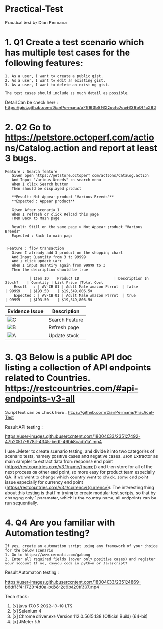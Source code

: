 # Practical-Test
Practical test by Dian Permana

# 1. Q1 Create a test scenario which has multiple test cases for the following features:
```
1. As a user, I want to create a public gist.	
2. As a user, I want to edit an existing gist.	
3. As a user, I want to delete an existing gist.	

The test cases should include as much detail as possible.
```

Detail Can be check here : https://gist.github.com/DianPermana/e7ff8f3b8f622ecfc7ccd636b9f4c282 

# 2. Q2 Go to https://petstore.octoperf.com/actions/Catalog.action and report at least 3 bugs.

```
Feature : Search feature
   Given open https://petstore.octoperf.com/actions/Catalog.action
   And Input "Various Breeds" on search menu
   When I click Search button
   Then should be displayed product
   
   **Result: Not Appear product "Various Breeds"**
   **Expected : Appear product**
   
   Given After scenario 1
   When I refresh or click Reload this page
   Then Back to Main page
	
   Result: Still on the same page > Not Appear product "Various Breeds"
   Expected : Back to main page 
  
  
 Feature : flow transaction
   Given I already add 3 product on the shopping chart
   And Input Quantity from 3 to 99999
   And I click Update Cart
   When I input Quantiry again from 99999 to 3 
   Then the description should be true
	
	       | Item ID  | Product ID	              | Description In Stock?	 | Quantity	| List Price |Total Cost
    Result   : | AV-CB-01 | Adult Male Amazon Parrot  |	false	                 | 99999    | $193.50	 | $19,349,806.50
    Expected : | AV-CB-01 | Adult Male Amazon Parrot  |	true	                 | 99999    | $193.50	 | $19,349,806.50
```

| Evidence Issue  | Description |
| -------------   | ------------- |
| ![C](https://user-images.githubusercontent.com/18004033/235122184-7f7a2341-bb14-4edc-bdc6-9573af62faec.PNG)  | Search Feature  |
| ![B](https://user-images.githubusercontent.com/18004033/235122573-c220e099-9ec4-4520-b9af-d2fec03c4cf2.PNG)  | Refresh page    |
| ![A](https://user-images.githubusercontent.com/18004033/235122674-9e3ff885-a043-4b85-9414-dd016c01d048.PNG)  | Update stock    |




# 3. Q3 Below is a public API doc listing a collection of API endpoints related to Countries. https://restcountries.com/#api-endpoints-v3-all


Script test can be check here : https://github.com/DianPermana/Practical-Test 

Result API testing : 

https://user-images.githubusercontent.com/18004033/235127492-47b20517-978d-4345-bedf-46bb8cadb1a1.mp4

I use JMeter to create scenario testing, and divide it into two categories of scenario tests, namely positive cases and negative cases. Json Extractor as main sampler to extract data from response end point (https://restcountries.com/v3.1/name/{name}) and then store for all of the next process on other end point, so more easy for product team especially QA. if we want to change which country want to check. some end point issue especially for currency end point (https://restcountries.com/v3.1/currency/{currency}). The interesting thing about this testing is that I'm trying to create modular test scripts, so that by changing only 1 parameter, which is the country name, all endpoints can be run sequentially.

# 4. Q4 Are you familiar with Automation testing?
```
If yes, create an automation script using any framework of your choice for the below scenario:
1. Go to https://www.cermati.com/gabung
2. Enter all required fields (cover only positive cases) and register your account If no, canyou code in python or Javascript?
```

Result Automation testing : 

https://user-images.githubusercontent.com/18004033/235124869-b6dff3f4-1729-4d0a-bd68-2c9b829ff307.mp4


Tech stack : 

1. [x] java 17.0.5 2022-10-18 LTS
2. [x] Selenium 4
3. [x] Chrome driver.exe Version 112.0.5615.138 (Official Build) (64-bit)
4. [x] JMeter 5.5



